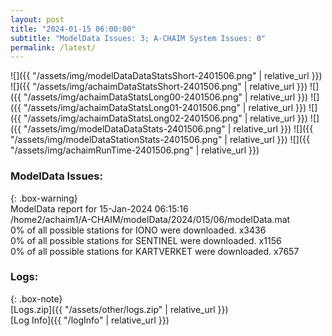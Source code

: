 ```yaml
---
layout: post
title: "2024-01-15 06:00:00"
subtitle: "ModelData Issues: 3; A-CHAIM System Issues: 0"
permalink: /latest/
---
```


![]({{ "/assets/img/modelDataDataStatsShort-2401506.png" | relative_url }})
![]({{ "/assets/img/achaimDataStatsShort-2401506.png" | relative_url }})
![]({{ "/assets/img/achaimDataStatsLong00-2401506.png" | relative_url }})
![]({{ "/assets/img/achaimDataStatsLong01-2401506.png" | relative_url }})
![]({{ "/assets/img/achaimDataStatsLong02-2401506.png" | relative_url }})
![]({{ "/assets/img/modelDataDataStats-2401506.png" | relative_url }})
![]({{ "/assets/img/modelDataStationStats-2401506.png" | relative_url }})
![]({{ "/assets/img/achaimRunTime-2401506.png" | relative_url }})


### ModelData Issues:  
  
{: .box-warning}  
 ModelData report for 15-Jan-2024 06:15:16   
 /home2/achaim1/A-CHAIM/modelData/2024/015/06/modelData.mat   
 0% of all possible stations for IONO were downloaded. x3436   
 0% of all possible stations for SENTINEL were downloaded. x1156   
 0% of all possible stations for KARTVERKET were downloaded. x7657   
  


### Logs:  
  
{: .box-note}  
[Logs.zip]({{ "/assets/other/logs.zip" | relative_url }})  
[Log Info]({{ "/logInfo" | relative_url }})  
